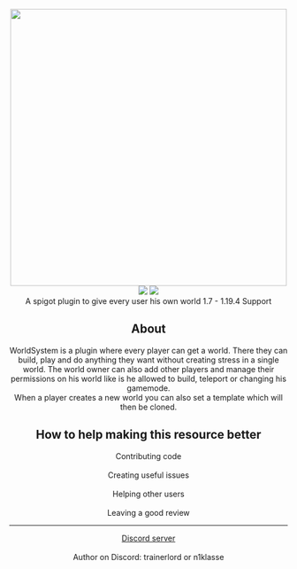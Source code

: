 <div align="center">

<img src="https://raw.githubusercontent.com/Argantiu/WorldSystem-dev/master/.github/Worldsystemlogo_renewed.png" width="500"></br>
<img src="https://img.shields.io/github/downloads/Argantiu/WorldSystem-dev/total?color=green&label=All%20Downloads&style=plastic" />
<img src="https://img.shields.io/github/downloads/Argantiu/WorldSystem-dev/v2.4.35/total?style=plastic&label=v2.4.35%20(latest)" /></br>
  <a>A spigot plugin to give every user his own world</a>
  <a>1.7 - 1.19.4 Support</a>
<h2>About</h2>
  <a>WorldSystem is a plugin where every player can get a world.</a>
  <a>There they can build, play and do anything they want without creating stress in a single world. The world owner can also add other players and manage their permissions on his world like is he allowed to build, teleport or changing his gamemode.</a></br>
  <a>When a player creates a new world you can also set a template which will then be cloned.</a>

<h2>How to help making this resource better</h2>
  <a>Contributing code</a></br></br>
  <a>Creating useful issues</a></br></br>
  <a>Helping other users</a></br></br>
  <a>Leaving a good review</a>
  
***
  <a href="https://discord.gg/WYz7Qck">Discord server</a></br></br>
  <a>Author on Discord: trainerlord or n1klasse</a>
